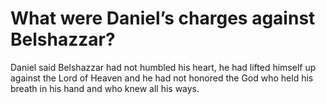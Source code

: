 # What were Daniel’s charges against Belshazzar?

Daniel said Belshazzar had not humbled his heart, he had lifted himself up against the Lord of Heaven and he had not honored the God who held his breath in his hand and who knew all his ways.
